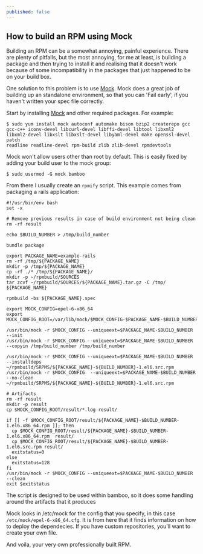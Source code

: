 ```yaml
---
published: false
---
```


## How to build an RPM using Mock
Building an RPM can be a somewhat annoying, painful experience. There are plenty of pitfalls, but the most annoying, for me at least, is building a package and then trying to install it and realising that it doesn't work because of some incompatibility in the packages that just happened to be on your build box.

One solution to this problem is to use [Mock](http://fedoraproject.org/wiki/Projects/Mock "The Mock Project"). Mock does a great job of building up an standalone environment, so that you can 'Fail early', if you haven't written your spec file correctly.

Start by installing [Mock](http://fedoraproject.org/wiki/Projects/Mock "The Mock Project") and other required packages. For example:
```shell 
$ sudo yum install mock autoconf automake bison bzip2 createrepo gcc gcc-c++ iconv-devel libcurl-devel libffi-devel libtool libxml2
libxml2-devel libxslt libxslt-devel libyaml-devel make openssl-devel patch
readline readline-devel rpm-build zlib zlib-devel rpmdevtools
```

Mock won't allow users other than root by default. This is easily fixed by adding your build user to the mock group:
```shell 
$ sudo usermod -G mock bamboo
```

From there I usually create an `rpmify` script. This example comes from packaging a rails application:

```shell
#!/usr/bin/env bash
set -x

# Remove previous results in case of build environment not being clean
rm -rf result

echo $BUILD_NUMBER > /tmp/build_number

bundle package

export PACKAGE_NAME=example-rails
rm -rf /tmp/${PACKAGE_NAME}
mkdir -p /tmp/${PACKAGE_NAME}
cp -rf ./* /tmp/${PACKAGE_NAME}/
mkdir -p ~/rpmbuild/SOURCES
tar zcvf ~/rpmbuild/SOURCES/${PACKAGE_NAME}.tar.gz -C /tmp/ ${PACKAGE_NAME}

rpmbuild -bs ${PACKAGE_NAME}.spec

export MOCK_CONFIG=epel-6-x86_64
export MOCK_CONFIG_ROOT=/var/lib/mock/$MOCK_CONFIG-$PACKAGE_NAME-$BUILD_NUMBER

/usr/bin/mock -r $MOCK_CONFIG --uniqueext=$PACKAGE_NAME-$BUILD_NUMBER --init
/usr/bin/mock -r $MOCK_CONFIG --uniqueext=$PACKAGE_NAME-$BUILD_NUMBER --copyin /tmp/build_number /tmp/build_number

/usr/bin/mock -r $MOCK_CONFIG --uniqueext=$PACKAGE_NAME-$BUILD_NUMBER --installdeps ~/rpmbuild/SRPMS/${PACKAGE_NAME}-${BUILD_NUMBER}-1.el6.src.rpm
/usr/bin/mock -r $MOCK_CONFIG  --uniqueext=$PACKAGE_NAME-$BUILD_NUMBER --no-clean ~/rpmbuild/SRPMS/${PACKAGE_NAME}-${BUILD_NUMBER}-1.el6.src.rpm

# Artifacts
rm -rf result
mkdir -p result
cp $MOCK_CONFIG_ROOT/result/*.log result/

if [[ -f $MOCK_CONFIG_ROOT/result/${PACKAGE_NAME}-$BUILD_NUMBER-1.el6.x86_64.rpm ]]; then
  cp $MOCK_CONFIG_ROOT/result/${PACKAGE_NAME}-$BUILD_NUMBER-1.el6.x86_64.rpm  result/
  cp $MOCK_CONFIG_ROOT/result/${PACKAGE_NAME}-$BUILD_NUMBER-1.el6.src.rpm result/
  exitstatus=0
else
  exitstatus=128
fi
/usr/bin/mock -r $MOCK_CONFIG --uniqueext=$PACKAGE_NAME-$BUILD_NUMBER --clean
exit $exitstatus
```

The script is designed to be used within bamboo, so it does some handling around the artifacts that it produces

Mock looks in /etc/mock for the config that you specify, in this case `/etc/mock/epel-6-x86_64.cfg`. It is from here that it finds information on how to deploy the dependecies. If you have custom repositories, you'll want to create your own file.

And voila, your very own professionally built RPM.
